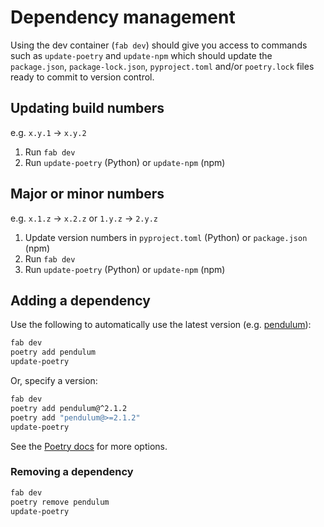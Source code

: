 # Dependency management

Using the dev container (`fab dev`) should give you access to commands such as `update-poetry` and `update-npm` which should update the `package.json`, `package-lock.json`, `pyproject.toml` and/or `poetry.lock` files ready to commit to version control.

## Updating build numbers

e.g. `x.y.1` -> `x.y.2`

1. Run `fab dev`
1. Run `update-poetry` (Python) or `update-npm` (npm)

## Major or minor numbers

e.g. `x.1.z` -> `x.2.z` or `1.y.z` -> `2.y.z`

1. Update version numbers in `pyproject.toml` (Python) or `package.json` (npm)
1. Run `fab dev`
1. Run `update-poetry` (Python) or `update-npm` (npm)

## Adding a dependency

Use the following to automatically use the latest version (e.g. [pendulum](https://pypi.org/project/pendulum/)):

```sh
fab dev
poetry add pendulum
update-poetry
```

Or, specify a version:

```sh
fab dev
poetry add pendulum@^2.1.2
poetry add "pendulum@>=2.1.2"
update-poetry
```

See the [Poetry docs](https://python-poetry.org/docs/cli/#add) for more options.

### Removing a dependency

```sh
fab dev
poetry remove pendulum
update-poetry
```
